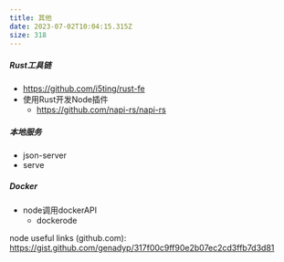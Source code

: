 ```yaml
---
title: 其他
date: 2023-07-02T10:04:15.315Z
size: 318
---
```

##### Rust工具链

- https://github.com/i5ting/rust-fe
- 使用Rust开发Node插件
  - https://github.com/napi-rs/napi-rs

##### 本地服务

- json-server
- serve

##### Docker

- node调用dockerAPI
  - dockerode



node useful links (github.com): https://gist.github.com/genadyp/317f00c9ff90e2b07ec2cd3ffb7d3d81
